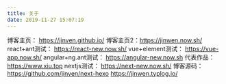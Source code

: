 ```yaml
---
title: 关于
date: 2019-11-27 15:07:19
---
```


博客主页： https://jinven.github.io/
博客主页2：https://jinwen.now.sh/
react+ant测试： https://react-new.now.sh/
vue+element测试： https://vue-app.now.sh/
angular+ng.ant测试： https://angular-new.now.sh
代表作品： https://www.xiu.top
nextjs测试： https://next-new.now.sh/
博客源码： https://github.com/jinven/next-hexo
https://jinwen.typlog.io/

